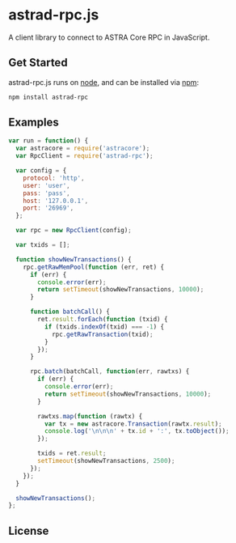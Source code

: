 astrad-rpc.js
===============

A client library to connect to ASTRA Core RPC in JavaScript.

## Get Started

astrad-rpc.js runs on [node](http://nodejs.org/), and can be installed via [npm](https://npmjs.org/):

```bash
npm install astrad-rpc
```

## Examples

```javascript
var run = function() {
  var astracore = require('astracore');
  var RpcClient = require('astrad-rpc');

  var config = {
    protocol: 'http',
    user: 'user',
    pass: 'pass',
    host: '127.0.0.1',
    port: '26969',
  };

  var rpc = new RpcClient(config);

  var txids = [];

  function showNewTransactions() {
    rpc.getRawMemPool(function (err, ret) {
      if (err) {
        console.error(err);
        return setTimeout(showNewTransactions, 10000);
      }

      function batchCall() {
        ret.result.forEach(function (txid) {
          if (txids.indexOf(txid) === -1) {
            rpc.getRawTransaction(txid);
          }
        });
      }

      rpc.batch(batchCall, function(err, rawtxs) {
        if (err) {
          console.error(err);
          return setTimeout(showNewTransactions, 10000);
        }

        rawtxs.map(function (rawtx) {
          var tx = new astracore.Transaction(rawtx.result);
          console.log('\n\n\n' + tx.id + ':', tx.toObject());
        });

        txids = ret.result;
        setTimeout(showNewTransactions, 2500);
      });
    });
  }

  showNewTransactions();
};
```

## License

